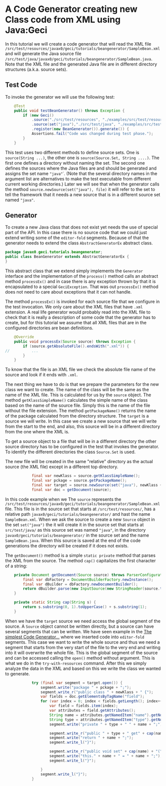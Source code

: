 # A Code Generator creating new Class code from XML using Java:Geci

In this tutorial we will create a code generator that will read the XML file
`/src/test/resources/javax0/geci/tutorials/beangenerator/SampleBean.xml` and will generate the Java source
file `/src/test/java/javax0/geci/tutorials/beangenerator/SampleBean.java`. Note that the XML file and the
generated Java file are in different directory structures (a.k.a. source sets). 

## Test Code

To invoke the generator we will use the following test:
<!-- USE SNIPPET */testBeanGenerator-->
```java
    @Test
    public void testBeanGenerator() throws Exception {
        if (new Geci()
            .source("./src/test/resources", "./examples/src/test/resources")
            .source(set("java"),"./src/test/java", "./examples/src/test/java")
            .register(new BeanGenerator()).generate()) {
            Assertions.fail("Code was changed during test phase.");
        }
    }
```
This test uses two different methods to define source sets. One is `source(String ...)`, the other
one is `source(Source.Set, String ....)`. The first one defines a directory
without naming the set. The second one defines the sources where the Java files are and should be generated and
assigns the set name `"java"`˙. (Note that the several directory names in the argument list are alternatives to
make the test executable from different current working directories.) Later we will see that when the generator
calls the method 
`source.newSource(set("java"), file)` it will refer to the set to tell the framework that it needs a new
source that is in a different source set named `"java"`.

## Generator

To create a new Java class that does not exist yet needs the use of special part of the API. In this case
there is no source code that we could just extend writing some of the `editor-fold` segments. Because of that
the generator needs to extend the class `AbstractGeneratorEx` abstract class.

<!-- USE SNIPPET */BeanGenerator_head  KILL "import" "^$"-->
```java
package javax0.geci.tutorials.beangenerator;
public class BeanGenerator extends AbstractGeneratorEx {
}
```

 This abstract class that we extend simply implements the
`Generator` interface and the implementation of the `process()` method calls an abstract method `processEx()`
and in case there is any exception thrown by that it is encapsulated to a special `GeciException`. That was
out `processEx()` method does not need to care about exceptions that it can not handle.

The method `processEx()` is invoked for each source file that we configure in the test invocation. We only
care about the XML files that have `.xml` extension. A real life generator would probably read into the XML
file to check that it is really a description of some code that the generator has to create, but for this tutorial
we assume that all XML files that are in the configured directories are bean definitions.

<!-- USE SNIPPET */BeanGenerator_main1-->
```java
    @Override
    public void processEx(Source source) throws Exception {
        if (source.getAbsoluteFile().endsWith(".xml")) {
//          ...
        }
    }
```
To know that the file is an XML file we check the absolute file name of the source and look if it ends with `.xml`.

The next thing we have to do is that we prepare the parameters for the new class we want to create. The name of the
class will be the same as the name of the XML file. This is calculated for us by the `source` object. The method
`getKlassSimpleName()` calculates the simple name of the class based on the name of the source file. Simply this
is the name of the file without the file extension. The method `getPackageName()` returns the name of the package
calculated from the directory structure. The `target` is a source we will write. In this case we create a new
source that we will write from the start to the end, and also, this source will be in a different directory from
the one where the XML is.

To get a source object to a file that will be in a different directory the other source directory has to be configured
in the test that invokes the generator. To identify the different directories the class `Source.Set` is used.

The new file will be created in the same "relative" directory as the actual source (the XML file) except in a
different top directory.
 
<!-- USE SNIPPET */BeanGenerator_main2-->
```java
            final var newKlass = source.getKlassSimpleName();
            final var pckage = source.getPackageName();
            final var target = source.newSource(set("java"), newKlass + ".java");
            final var doc = getDocument(source);
```

In this code example when we The `source` represents the
`/src/test/resources/javax0/geci/tutorials/beangenerator/SampleBean.xml` file. This file is in the source set
that starts at `/src/test/resources/`, has a relative path `javax0/geci/tutorials/beangenerator/` and
hast the name `SampleBean.xml`. When we ask the source to create a new `Source` object in the set `set("java")`
the it will create it in the source set that starts at `src/test/java/` as this source set was named `"java"`,
in the directory `javax0/geci/tutorials/beangenerator/` in the source set and the name `SampleBean.java`. When this
source is saved at the end of the code generations the directory will be created if it does not exists.

The `getDocument()` method is a simple `static private` method that parses the XML from the source. The method `cap()`
capitalizes the first character of a string:

<!-- USE SNIPPET */BeanGenerator_aux-->
```java
    private Document getDocument(Source source) throws ParserConfigurationException, SAXException, IOException {
        final var dbFactory = DocumentBuilderFactory.newInstance();
        final var dBuilder = dbFactory.newDocumentBuilder();
        return dBuilder.parse(new InputSource(new StringReader(source.toString())));
    }

    private static String cap(String s) {
        return s.substring(0, 1).toUpperCase() + s.substring(1);
    }
```


When we have the `target` source we need access the global segment of the source. A `Source` object cannot be written
directly, but a source can have several segments that can be written. We have seen example in the
[The simplest Code Generator...](TUTORIAL_SIMPLE.md) where we inserted code into `editor-fold` segments. This case
we want to write the whole source and thus we need a segment that starts from the very start of the file to the very end
and writing into it will overwrite the whole file. This is the global segment of the source and can be accessed calling
the `open()` method without argument. This is what we do in the `try-with-resources` command. After this we simply
analyze the data in the XML and based on this we write the class we wanted to generate.

<!-- USE SNIPPET */BeanGenerator_main3-->
```java
            try (final var segment = target.open()) {
                segment.write("package " + pckage + ";");
                segment.write_r("public class " + newKlass + " {");
                var fields = doc.getElementsByTagName("field");
                for (var index = 0; index < fields.getLength(); index++) {
                    var field = fields.item(index);
                    var attributes = field.getAttributes();
                    String name = attributes.getNamedItem("name").getNodeValue();
                    String type = attributes.getNamedItem("type").getNodeValue();
                    segment.write("private " + type + " " + name + ";");

                    segment.write_r("public " + type + " get" + cap(name) + "() {");
                    segment.write("return " + name + ";");
                    segment.write_l("}");

                    segment.write_r("public void set" + cap(name) + "(" + type + " " + name + ") {");
                    segment.write("this." + name + " = " + name + ";");
                    segment.write_l("}");

                }
                segment.write_l("}");
            }
```

